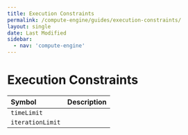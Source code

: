 ```yaml
---
title: Execution Constraints
permalink: /compute-engine/guides/execution-constraints/
layout: single
date: Last Modified
sidebar:
  - nav: 'compute-engine'
---
```


# Execution Constraints

<div class=symbols-table>

| Symbol | Description |
| :--- | :--- |
| `timeLimit`|  |
| `iterationLimit` |  |

</div>
